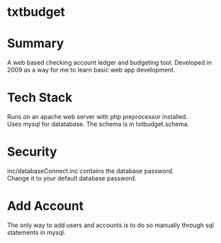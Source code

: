 # txtbudget

Summary
======
A web based checking account ledger and budgeting tool.
Developed in 2009 as a way for me to learn basic web app development.

Tech Stack
==========
Runs on an apache web server with php preprocessor installed.  
Uses mysql for datatabase.  The schema is in txtbudget.schema.

Security
========
inc/databaseConnect.inc contains the database password.  
Change it to your default database password.

Add Account
===========
The only way to add users and accounts is to do so manually through sql statements in mysql.
